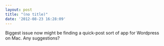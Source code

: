 ```yaml
---
layout: post
title: "(no title)"
date: '2012-08-23 16:28:09'
---
```


Biggest issue now might be finding a quick-post sort of app for Wordpress on Mac. Any suggestions?